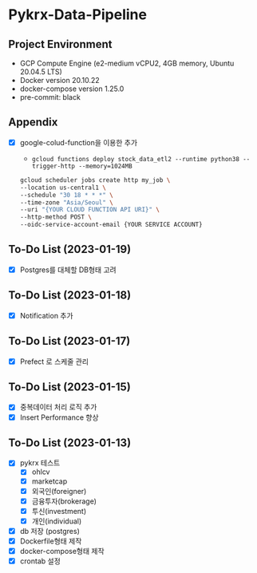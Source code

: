 # Pykrx-Data-Pipeline

## Project Environment

- GCP Compute Engine (e2-medium vCPU2, 4GB memory, Ubuntu 20.04.5 LTS)
- Docker version 20.10.22
- docker-compose version 1.25.0
- pre-commit: black

## Appendix

- [x] google-colud-function을 이용한 추가
    - `gcloud functions deploy stock_data_etl2 --runtime python38 --trigger-http --memory=1024MB`
    ```bash
    gcloud scheduler jobs create http my_job \
   --location us-central1 \
   --schedule "30 18 * * *" \
   --time-zone "Asia/Seoul" \
   --uri "{YOUR CLOUD FUNCTION API URI}" \
   --http-method POST \
   --oidc-service-account-email {YOUR SERVICE ACCOUNT}
    ```


## To-Do List (2023-01-19)

- [x] Postgres를 대체할 DB형태 고려

## To-Do List (2023-01-18)

- [x] Notification 추가

## To-Do List (2023-01-17)

- [x] Prefect 로 스케줄 관리

## To-Do List (2023-01-15)

- [x] 중복데이터 처리 로직 추가
- [x] Insert Performance 향상

## To-Do List (2023-01-13)

- [x] pykrx 테스트
    - [x] ohlcv
    - [x] marketcap
    - [x] 외국인(foreigner)
    - [x] 금융투자(brokerage)
    - [x] 투신(investment)
    - [x] 개인(individual)
- [x] db 저장 (postgres)
- [x] Dockerfile형태 제작
- [x] docker-compose형태 제작
- [x] crontab 설정
